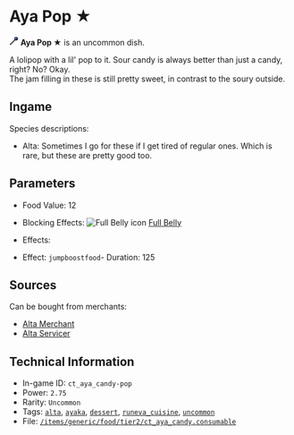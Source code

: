 # Aya Pop ★

<img src="https://raw.githubusercontent.com/Ceterai/Enternia/main/items/generic/food/tier2/ct_aya_candy.png" alt="Aya Pop ★ icon" loading="lazy" height="16px" width="auto" /> **Aya Pop ★** is an uncommon dish.

A lolipop with a lil' pop to it. Sour candy is always better than just a candy, right? No? Okay.  
The jam filling in these is still pretty sweet, in contrast to the soury outside.

## Ingame

Species descriptions:

- Alta: Sometimes I go for these if I get tired of regular ones. Which is rare, but these are pretty good too.

## Parameters

- Food Value: 12
- Blocking Effects: <img src="https://starbounder.org/mediawiki/images/6/60/Status_Well_Fed.png" alt="Full Belly icon" loading="lazy" height="16px" width="16px" /> [Full Belly](https://starbounder.org/Full_Belly)
- Effects: 

- Effect: `jumpboostfood`- Duration: 125

## Sources

Can be bought from merchants:

- [Alta Merchant](https://ceterai.github.io/MyEnternia/Wiki/AltaMerchant)
- [Alta Servicer](https://ceterai.github.io/MyEnternia/Wiki/AltaServicer)

## Technical Information

- In-game ID: `ct_aya_candy-pop`
- Power: `2.75`
- Rarity: `Uncommon`
- Tags: [`alta`](https://ceterai.github.io/MyEnternia/Wiki/Tags/Alta), [`ayaka`](https://ceterai.github.io/MyEnternia/Wiki/Tags/Ayaka), [`dessert`](https://ceterai.github.io/MyEnternia/Wiki/Tags/Dessert), [`runeva_cuisine`](https://ceterai.github.io/MyEnternia/Wiki/Tags/RunevaCuisine), [`uncommon`](https://ceterai.github.io/MyEnternia/Wiki/Tags/Uncommon)
- File: [`/items/generic/food/tier2/ct_aya_candy.consumable`](https://github.com/Ceterai/Enternia/blob/main/items/generic/food/tier2/ct_aya_candy.consumable)
